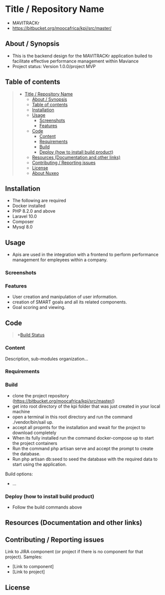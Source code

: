
# Title / Repository Name
* MAVITRACKr
* https://bitbucket.org/moocafrica/kpi/src/master/
## About / Synopsis

* This is the backend design for the MAVITRACKr application builed to facilitate effective performance management within Maviance
* Project status: Version 1.0.0/project MVP
## Table of contents

> * [Title / Repository Name](#title--repository-name)
>   * [About / Synopsis](#about--synopsis)
>   * [Table of contents](#table-of-contents)
>   * [Installation](#installation)
>   * [Usage](#usage)
>     * [Screenshots](#screenshots)
>     * [Features](#features)
>   * [Code](#code)
>     * [Content](#content)
>     * [Requirements](#requirements)
>     * [Build](#build)
>     * [Deploy (how to install build product)](#deploy-how-to-install-build-product)
>   * [Resources (Documentation and other links)](#resources-documentation-and-other-links)
>   * [Contributing / Reporting issues](#contributing--reporting-issues)
>   * [License](#license)
>   * [About Nuxeo](#about-nuxeo)

## Installation

* The following are required
* Docker installed
* PHP 8.2.0 and above
* Laravel 10.0
* Composer
* Mysql 8.0
## Usage
* Apis are used in the integration with a frontend to perform performance management for empleyees within a company.
### Screenshots

### Features
* User creation and manipulation of user information.
* creation of SMART  goals and all its related components.
* Goal scoring and viewing.
## Code

> *[Build Status](https://bitbucket.org/moocafrica/kpi/src/master/)

### Content

Description, sub-modules organization...

### Requirements


### Build
* clone the project repository (https://bitbucket.org/moocafrica/kpi/src/master/)
* get into root directory of the kpi folder that was just created in your local machine
* open a terminal in this root directory and run the command ./vendor/bin/sail up.
* accept all propmts for the installation and wwait for the project to download completely 
* When its fully installed run the command docker-compose up to start the project containers
* Run the command php artisan serve  and accept the prompt to create the database.
* Run php artisan db:seed to seed the database with the required data to start using the application.



Build options:

* ...

### Deploy (how to install build product)

* Follow the build commands above

## Resources (Documentation and other links)

## Contributing / Reporting issues

Link to JIRA component (or project if there is no component for that project). Samples:

* [Link to component]
* [Link to project]

## License


